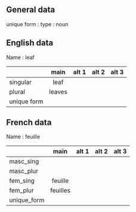 ## General data

unique form :
type : noun

## English data

Name : leaf

|             |  main  | alt 1 | alt 2 | alt 3 |
| :---------- | :----: | :---: | :---: | ----- |
| singular    |  leaf  |       |       |       |
| plural      | leaves |       |       |       |
| unique form |        |       |       |       |

## French data

Name : feuille

|             |   main   | alt 1 | alt 2 | alt 3 |
| :---------- | :------: | :---: | :---: | :---: |
| masc_sing   |          |       |       |       |
| masc_plur   |          |       |       |       |
| fem_sing    | feuille  |       |       |       |
| fem_plur    | feuilles |       |       |       |
| unique_form |          |       |       |       |


